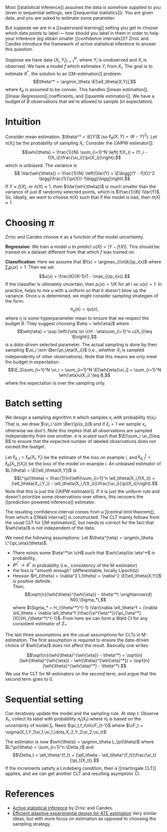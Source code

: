 
Most [[statistical inference]] assumes the data is somehow supplied to you (even in sequential settings, see [[sequential statistics]]). You are given data, and you are asked to estimate some parameter. 

But suppose we are in a [[supervised learning]] setting you get to choose which data points to label — how should you label in them in order to help your inference (eg obtain smaller [[confidence intervals]])? Zrnic and Candes introduce the framework of active statistical inference to answer this question. 

Suppose we have data $(X_i,Y_i)_{i=1}^N$, where $Y_i$ is unobserved and $X_i$ is observed. We have a model $f$ which estimates $Y_i$ from $X_i$. The goal is to estimate $\theta^*$, the solution to an [[M-estimation]] problem: 
$$\theta^* = \argmin_\theta \E[\ell_\theta(X,Y)],$$
where $\ell_\theta$ is assumed to be convex. This handles [[mean estimation]], [[linear Regression]] coefficients, and [[quantile estimation]].  We have a budget of $B$ observations that we're allowed to sample (in expectation). 

# Intuition 

Consider mean estimation, $\theta^* = \E[Y]$ (so $\ell_\theta(X,Y) = (\theta - Y)^2$).  Let $\pi(X_i)$ be the probability of sampling $X_i$. Consider the [[AIPW estimator]]: 
$$\wh{\theta} = \frac{1}{N} \sum_{i=1}^N \left( f(X_i) + (Y_i - f(X_i))\frac{\xi_i}{\pi(X_i)}\right),$$
which is unbiased. The variance is 
$$ \Var(\wh{\theta}) = \frac{1}{N} \left(\Var(Y) + \E\bigg[(Y - f(X))^2 \bigg(\frac{1}{\pi(X)}-1\bigg)\bigg]\right).$$
If $Y\approx f(X)$, or $\pi(X) \approx 1$, then $\Var(\wh{\theta})$ is much smaller than the variance of just $B$ randomly selected points, which is $\frac{1}{B} \Var(Y)$.   So, ideally, we want to choose $\pi(X)$ such that if the model is bad, then $\pi(X) \approx 1$.  

# Choosing $\pi$ 

Zrnic and Candes choose $\pi$ as a function of the model uncertainty. 

**Regression**: We train a model $u$ to predict $u(X) = |Y - f(X)|$.  This should be trained on a dataset different from that which $f$ was trained on. 

**Classification**: Here we assume that $f(x) = \argmax_{i\in[k]}p_i(x)$ where $\sum_i p_i(x)=1$. Then we set 
$$u(x) = \frac{K}{K-1}(1 - \max_{i}p_i(x)).$$
If the classifier is ultimately uncertain, then $p_i(x) = 1/K$ for all $i$ so $u(x)=1$. 
In practice, helps to mix $u$ with a uniform so that it doesn't blow up the variance. 
Once $u$ is determined, we might consider sampling strategies of the form: 
$$\pi_\eta(x) = \eta u(x),$$ where $\eta$ is some hyperparameter mean to ensure that we respect the budget $B$. They suggest choosing $\eta = \wh{\eta}$ where 
$$\wh{\eta} = \sup \left\{\eta \in \cH : \eta\sum_{i=1}^n u(X_i)\leq B\right\},$$is a _data-driven_ selected parameter. The actual sampling is done by then sampling $\xi_i \sim \Ber(\pi_\eta(X_i))$ (i.e., whether $X_i$ is sampled independently of other observations). Note that this means we only meet the budget in expectation: 
$$\E_S\sum_{i=1}^N \xi_i = \sum_{i=1}^N \E[\wh{\eta}\xi_i] = \sum_{i=1}^N \wh{\eta}u(X_i) \leq B,$$
where the expectation is over the sampling only. 


# Batch setting 

We design a sampling algorithm $\pi$ which samples $x_i$ with probability $\pi(x_i)$. That is, we draw $\xi_i \sim \Ber(\pi(x_i))$ and if $\xi_i=1$ we sample $x_i$, otherwise we don't. Note this implies that all observations are sampled independently from one another. $\pi$ is scaled such that $\E[\sum_i \xi_i]\leq B$ to ensure that the expected number of labeled observations does not exceed the budget. 

Let $\ell_{\theta,i} = \ell_\theta(X_i,Y_i)$ be the estimate of the loss on example $i$, and $\ell_{\theta,i}^f = \ell_\theta(X_i,f(X_i))$ be the loss of the model on example $i$. An unbiased estimator of $L(\theta) = \E[\ell_\theta(X,Y)]$  is 
$$L^\pi(\theta) = \frac{1}{n}\left(\sum_{i=1}^n \ell_\theta(X_i,f(X_i)) + (\ell_\theta(X_i,Y_i) - \ell_\theta(X_i,f(X_i)))\frac{\xi_i}{\pi(X_i)}\right).$$
Note that this is just the [[AIPW estimator]]. If $\pi$ is just the uniform rule and doesn't prioritize some observations over others, this recovers the [[prediction-powered inference]] estimator. 

The resulting confidence interval comes from a [[central limit theorem]], from which a [[Wald interval]] is constructed. The CLT mainly follows from the usual CLT for [[M-estimation]], but needs to correct for the fact that $\wh{\eta}$ is not independent of the data. 

We need the following assumptions: Let $\theta^{\eta} = \argmin_\theta L^{\pi_\eta}(\theta)$.
- There exists some $\eta^*\in \cH$ such that $\wh{\eta}\to \eta^*$ in probability,
- $\theta^{\eta^*} \to  \theta^*$ in probability (i.e., consistency of the M-estimator)
- the loss is "smooth enough" (differentiable, locally Lipschitz) 
- Hessian $H_{\theta} = \nabla^2 L(\theta) = \nabla^2 \E[\ell_\theta(X,Y)]$ is positive definite.  
 Then, 
$$\sqrt{n}(\wh{\theta}^{\wh{\eta}} - \theta^*) \xrightarrow{d} N(0,\Sigma_*),$$
where $\Sigma_* = H_{\theta^*}^{-1} \Var(\nabla \ell_\theta^f + (\nabla \ell_\theta + \nabla \ell_\theta^f )\frac{\xi^{\eta^*}}{\pi_{\eta^*}(X)})H_{\theta^*}^{-1}$. From here we can form a Wald CI for any consistent estimator of $\Sigma_*$. 

The last three assumptions are the usual assumptions for CLTs in M-estimation. The first assumption is required to ensure the data-driven choice of $\wh{\eta}$ does not affect the result. Basically one writes 

$$\sqrt{n}(\wh{\theta}^{\wh{\eta}} - \theta^*) = \sqrt{n}(\wh{\theta}^{\wh{\eta}} - \wh{\theta}^{\wh{\eta}^*}) + \sqrt{n}(\wh{\theta}^{\wh{\eta}^*} - \theta^*).$$
We use the CLT for M-estimators on the second term, and argue that the second term goes to 0.  


# Sequential setting 

Can iteratively update the model and the sampling rule. 
At step $t$: Observe $X_t$, collect its label with probability $\pi_t(X_t)$ where $\pi_t$ is based on the uncertainty of model $f_t$. 
Need $\pi_t,f_t\in\cF_{t-1}$ where $\cF_t = \sigma(X_1,Y_1\xi_1,\xi_1,\dots,X_2,Y_2\xi_2,\xi_t)$. 

The estimator is now $\wh{\theta} = \argmin_\theta L_\pi(\theta)$ where $L^\pi(\theta) = \sum_{i=1}^n \Delta_t$ and $$\Delta_t = \ell_\theta^{f_t} + (\ell_\theta - \ell_\theta^{f_t})\frac{\xi_t}{\pi_t(X_t)}.$$If the increments satisfy a Lindeberg condition, then a [[martingale CLT]] applies, and we can get another CLT and resulting asymptotic CI.  




# References 
- [Active statistical inference](https://arxiv.org/pdf/2403.03208.pdf) by Zrnic and Candes. 
- [Efficient adaptive experimental design for ATE estimation](https://arxiv.org/pdf/2002.05308.pdf) Very similar ideas, but with more focus on estimation as opposed to choosing the sampling strategy. 